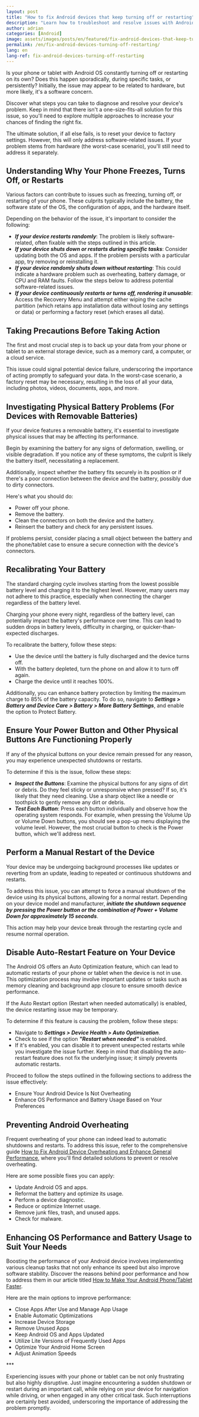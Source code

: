 ```yaml
---
layout: post
title: "How to fix Android devices that keep turning off or restarting"
description: "Learn how to troubleshoot and resolve issues with Android devices randomly turning off or restarting. Find effective solutions for various scenarios."
author: adrian
categories: [Android]
image: assets/images/posts/en/featured/fix-android-devices-that-keep-turning-off-or-restarting.png
permalink: /en/fix-android-devices-turning-off-restarting/
lang: en
lang-ref: fix-android-devices-turning-off-restarting
---
```


Is your phone or tablet with Android OS constantly turning off or restarting on its own? Does this happen sporadically, during specific tasks, or persistently? Initially, the issue may appear to be related to hardware, but more likely, it's a software concern.

Discover what steps you can take to diagnose and resolve your device's problem. Keep in mind that there isn't a one-size-fits-all solution for this issue, so you'll need to explore multiple approaches to increase your chances of finding the right fix.

The ultimate solution, if all else fails, is to reset your device to factory settings. However, this will only address software-related issues. If your problem stems from hardware (the worst-case scenario), you'll still need to address it separately.

## Understanding Why Your Phone Freezes, Turns Off, or Restarts

Various factors can contribute to issues such as freezing, turning off, or restarting of your phone. These culprits typically include the battery, the software state of the OS, the configuration of apps, and the hardware itself.

Depending on the behavior of the issue, it's important to consider the following:
- ***If your device restarts randomly***: The problem is likely software-related, often fixable with the steps outlined in this article.
- ***If your device shuts down or restarts during specific tasks***: Consider updating both the OS and apps. If the problem persists with a particular app, try removing or reinstalling it.
- ***If your device randomly shuts down without restarting***: This could indicate a hardware problem such as overheating, battery damage, or CPU and RAM faults. Follow the steps below to address potential software-related issues.
- ***If your device continuously restarts or turns off, rendering it unusable***: Access the Recovery Menu and attempt either wiping the cache partition (which retains app installation data without losing any settings or data) or performing a factory reset (which erases all data).

## Taking Precautions Before Taking Action

The first and most crucial step is to back up your data from your phone or tablet to an external storage device, such as a memory card, a computer, or a cloud service.

This issue could signal potential device failure, underscoring the importance of acting promptly to safeguard your data. In the worst-case scenario, a factory reset may be necessary, resulting in the loss of all your data, including photos, videos, documents, apps, and more.

## Investigating Physical Battery Problems (For Devices with Removable Batteries)

If your device features a removable battery, it's essential to investigate physical issues that may be affecting its performance.

Begin by examining the battery for any signs of deformation, swelling, or visible degradation. If you notice any of these symptoms, the culprit is likely the battery itself, necessitating a replacement.

Additionally, inspect whether the battery fits securely in its position or if there's a poor connection between the device and the battery, possibly due to dirty connectors.

Here's what you should do:
- Power off your phone.
- Remove the battery.
- Clean the connectors on both the device and the battery.
- Reinsert the battery and check for any persistent issues.

If problems persist, consider placing a small object between the battery and the phone/tablet case to ensure a secure connection with the device's connectors.

## Recalibrating Your Battery

The standard charging cycle involves starting from the lowest possible battery level and charging it to the highest level. However, many users may not adhere to this practice, especially when connecting the charger regardless of the battery level.

Charging your phone every night, regardless of the battery level, can potentially impact the battery's performance over time. This can lead to sudden drops in battery levels, difficulty in charging, or quicker-than-expected discharges.

To recalibrate the battery, follow these steps:
- Use the device until the battery is fully discharged and the device turns off.
- With the battery depleted, turn the phone on and allow it to turn off again.
- Charge the device until it reaches 100%.

Additionally, you can enhance battery protection by limiting the maximum charge to 85% of the battery capacity. To do so, navigate to ***Settings > Battery and Device Care > Battery > More Battery Settings***, and enable the option to Protect Battery.

## Ensure Your Power Button and Other Physical Buttons Are Functioning Properly

If any of the physical buttons on your device remain pressed for any reason, you may experience unexpected shutdowns or restarts.

To determine if this is the issue, follow these steps:
- ***Inspect the Buttons***: Examine the physical buttons for any signs of dirt or debris. Do they feel sticky or unresponsive when pressed? If so, it's likely that they need cleaning. Use a sharp object like a needle or toothpick to gently remove any dirt or debris.
- ***Test Each Button***: Press each button individually and observe how the operating system responds. For example, when pressing the Volume Up or Volume Down buttons, you should see a pop-up menu displaying the volume level. However, the most crucial button to check is the Power button, which we'll address next.

## Perform a Manual Restart of the Device

Your device may be undergoing background processes like updates or reverting from an update, leading to repeated or continuous shutdowns and restarts.

To address this issue, you can attempt to force a manual shutdown of the device using its physical buttons, allowing for a normal restart. Depending on your device model and manufacturer, ***initiate the shutdown sequence by pressing the Power button or the combination of Power + Volume Down for approximately 15 seconds***.

This action may help your device break through the restarting cycle and resume normal operation.

## Disable Auto-Restart Feature on Your Device

The Android OS offers an Auto Optimization feature, which can lead to automatic restarts of your phone or tablet when the device is not in use. This optimization process may involve important updates or tasks such as memory cleaning and background app closure to ensure smooth device performance.

If the Auto Restart option (Restart when needed automatically) is enabled, the device restarting issue may be temporary.

To determine if this feature is causing the problem, follow these steps:
- Navigate to ***Settings > Device Health > Auto Optimization***.
- Check to see if the option ***"Restart when needed"*** is enabled.
- If it's enabled, you can disable it to prevent unexpected restarts while you investigate the issue further. Keep in mind that disabling the auto-restart feature does not fix the underlying issue; it simply prevents automatic restarts.

Proceed to follow the steps outlined in the following sections to address the issue effectively:
- Ensure Your Android Device Is Not Overheating
- Enhance OS Performance and Battery Usage Based on Your Preferences

## Preventing Android Overheating

Frequent overheating of your phone can indeed lead to automatic shutdowns and restarts. To address this issue, refer to the comprehensive guide [How to Fix Android Device Overheating and Enhance General Performance]({{site.baseurl}}/en/android-device-overheating-fix-tips/), where you'll find detailed solutions to prevent or resolve overheating.

Here are some possible fixes you can apply:
- Update Android OS and apps.
- Reformat the battery and optimize its usage.
- Perform a device diagnostic.
- Reduce or optimize Internet usage.
- Remove junk files, trash, and unused apps.
- Check for malware.

## Enhancing OS Performance and Battery Usage to Suit Your Needs

Boosting the performance of your Android device involves implementing various cleanup tasks that not only enhance its speed but also improve software stability. Discover the reasons behind poor performance and how to address them in our article titled [How to Make Your Android Phone/Tablet Faster]({{site.baseurl}}/en/make-android-faster/).

Here are the main options to improve performance:
- Close Apps After Use and Manage App Usage
- Enable Automatic Optimizations
- Increase Device Storage
- Remove Unused Apps
- Keep Android OS and Apps Updated
- Utilize Lite Versions of Frequently Used Apps
- Optimize Your Android Home Screen
- Adjust Animation Speeds

<div class="post-bottom-stars">***</div>

Experiencing issues with your phone or tablet can be not only frustrating but also highly disruptive. Just imagine encountering a sudden shutdown or restart during an important call, while relying on your device for navigation while driving, or when engaged in any other critical task. Such interruptions are certainly best avoided, underscoring the importance of addressing the problem promptly.

